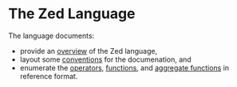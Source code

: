 # The Zed Language

The language documents:
* provide an [overview](overview.md) of the Zed language,
* layout some [conventions](conventions.md) for the documenation, and
* enumerate the [operators](operators), [functions](functions),
and [aggregate functions](aggregates) in reference format.
